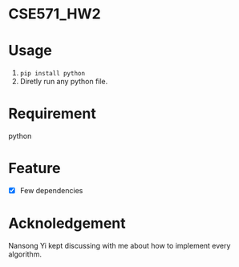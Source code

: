 # CSE571_HW2

# Usage
1. `pip install python`
2. Diretly run any python file.

# Requirement
python

# Feature
- [x] Few dependencies

# Acknoledgement
Nansong Yi kept discussing with me about how to implement every algorithm.
